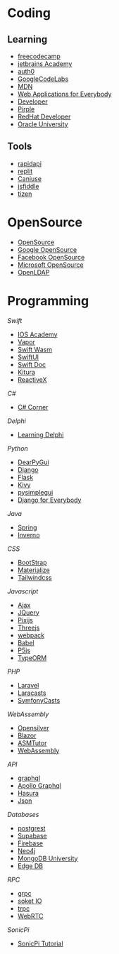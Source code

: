 # Coding

## Learning
* [freecodecamp](https://www.freecodecamp.org/)
* [jetbrains Academy](https://www.jetbrains.com/academy/)
* [auth0](https://auth0.com/resources)
* [GoogleCodeLabs](https://codelabs.developers.google.com/)
* [MDN](https://developer.mozilla.org/de/)
* [Web Applications for Everybody](https://www.wa4e.com/lessons)
* [Developer](https://www.developer.com/)
* [Pirple](https://www.pirple.com/)
* [RedHat Developer](https://developers.redhat.com/)
* [Oracle University](https://education.oracle.com/pt_BR/)

## Tools
* [rapidapi](https://rapidapi.com/hub)
* [replit](https://replit.com/)
* [Caniuse](https://caniuse.com/?search=date)
* [jsfiddle](https://jsfiddle.net/)
* [tizen](https://developer.tizen.org/development/tizen-studio/)

# OpenSource
* [OpenSource](https://opensource.com/)
* [Google OpenSource](https://opensource.google/projects/explore/featured)
* [Facebook OpenSource](https://opensource.fb.com/projects)
* [Microsoft OpenSource](https://opensource.microsoft.com/projects)
* [OpenLDAP](https://www.openldap.org/project/)

# Programming
*Swift*
* [IOS Academy](https://courses.iosacademy.io/)
* [Vapor](https://vapor.codes/)
* [Swift Wasm](https://swiftwasm.org/)
* [SwiftUI](https://developer.apple.com/tutorials/swiftui/)
* [Swift Doc](https://www.swift.org/server/)
* [Kitura](https://www.kitura.dev/)
* [ReactiveX](https://reactivex.io/)

*C#*
* [C# Corner](https://www.c-sharpcorner.com/learn/)

*Delphi*
* [Learning Delphi](https://learndelphi.org/pt/#bootcamp)

*Python*
* [DearPyGui](https://github.com/hoffstadt/DearPyGui/wiki)
* [Django](https://www.djangoproject.com/)
* [Flask](https://flask.palletsprojects.com/en/2.0.x/)
* [Kivy](https://kivy.org/#home)
* [pysimplegui](https://pysimplegui.readthedocs.io/en/latest/)
* [Django for Everybody](https://www.dj4e.com/lessons)

*Java*
* [Spring](https://spring.io/)
* [Inverno](https://inverno.io/)

*CSS*
* [BootStrap](https://getbootstrap.com/)
* [Materialize](https://materializecss.com/)
* [Tailwindcss](https://tailwindcss.com/)

*Javascript*
* [Ajax](https://www.w3schools.com/js/js_ajax_intro.asp)
* [JQuery](https://jquery.com/)
* [Pixijs](https://pixijs.com/)
* [Threejs](https://threejs.org/)
* [webpack](https://webpack.js.org/)
* [Babel](https://babeljs.io/)
* [P5js](https://p5js.org/)
* [TypeORM](https://typeorm.io/#/)

*PHP*
* [Laravel](https://laravel.com/)
* [Laracasts](https://laracasts.com/)
* [SymfonyCasts](https://symfonycasts.com/courses#tracks)

*WebAssembly*
* [Opensilver](https://opensilver.net/)
* [Blazor](https://dotnet.microsoft.com/apps/aspnet/web-apps/blazor)
* [ASMTutor](https://asmtutor.com/)
* [WebAssembly](https://rustwasm.github.io/docs/book/)

*API*
* [graphql](https://graphql.org/)
* [Apollo Graphql](https://www.apollographql.com/)
* [Hasura](https://hasura.io/)
* [Json](https://www.json.org/json-en.html)

*Databases*
* [postgrest](https://postgrest.org/en/v8.0/)
* [Supabase](https://supabase.com/)
* [Firebase](https://firebase.google.com/?gclsrc=aw.ds&gclid=Cj0KCQiAybaRBhDtARIsAIEG3kmT7L2r9q4rl8ecLX2eUt0lvYsJZE1WWI_rnAo-7nMvDglN4jPJ_fMaAicEEALw_wcB)
* [Neo4j](https://neo4j.com/)
* [MongoDB University](https://university.mongodb.com/courses/catalog)
* [Edge DB](https://www.edgedb.com/)

*RPC*
* [grpc](https://grpc.io/)
* [soket IO](https://socket.io/)
* [trpc](https://trpc.io/)
* [WebRTC](https://webrtc.org/)

*SonicPi*
* [SonicPi Tutorial](https://sonic-pi.net/tutorial.html#section-1)
